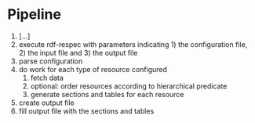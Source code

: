 # Pipeline

1. [...]
2. execute rdf-respec with parameters indicating 1) the configuration file, 2) the input file and 3) the output file
3. parse configuration
4. do work for each type of resource configured
   1. fetch data
   2. optional: order resources according to hierarchical predicate
   3. generate sections and tables for each resource
5. create output file
6. fill output file with the sections and tables

